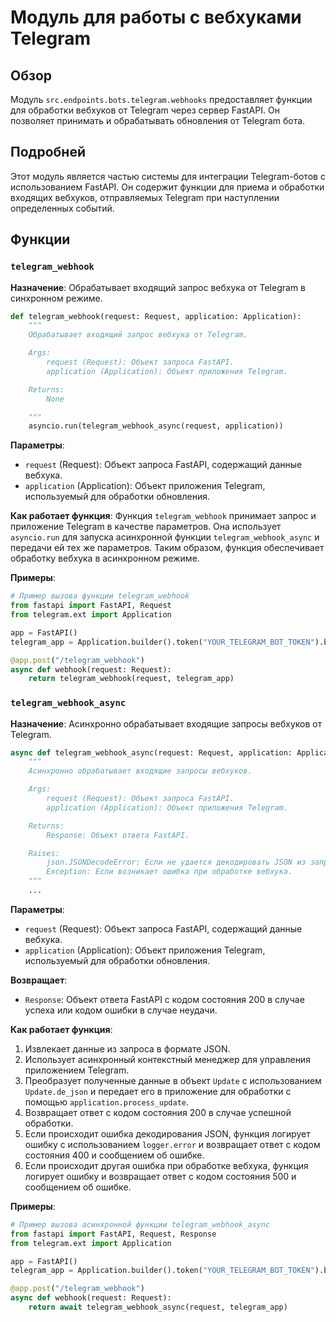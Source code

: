 # Модуль для работы с вебхуками Telegram

## Обзор

Модуль `src.endpoints.bots.telegram.webhooks` предоставляет функции для обработки вебхуков от Telegram через сервер FastAPI. Он позволяет принимать и обрабатывать обновления от Telegram бота.

## Подробней

Этот модуль является частью системы для интеграции Telegram-ботов с использованием FastAPI. Он содержит функции для приема и обработки входящих вебхуков, отправляемых Telegram при наступлении определенных событий.

## Функции

### `telegram_webhook`

**Назначение**: Обрабатывает входящий запрос вебхука от Telegram в синхронном режиме.

```python
def telegram_webhook(request: Request, application: Application):
    """
    Обрабатывает входящий запрос вебхука от Telegram.

    Args:
        request (Request): Объект запроса FastAPI.
        application (Application): Объект приложения Telegram.

    Returns:
        None

    """
    asyncio.run(telegram_webhook_async(request, application))
```

**Параметры**:
- `request` (Request): Объект запроса FastAPI, содержащий данные вебхука.
- `application` (Application): Объект приложения Telegram, используемый для обработки обновления.

**Как работает функция**:
Функция `telegram_webhook` принимает запрос и приложение Telegram в качестве параметров. Она использует `asyncio.run` для запуска асинхронной функции `telegram_webhook_async` и передачи ей тех же параметров. Таким образом, функция обеспечивает обработку вебхука в асинхронном режиме.

**Примеры**:

```python
# Пример вызова функции telegram_webhook
from fastapi import FastAPI, Request
from telegram.ext import Application

app = FastAPI()
telegram_app = Application.builder().token("YOUR_TELEGRAM_BOT_TOKEN").build()

@app.post("/telegram_webhook")
async def webhook(request: Request):
    return telegram_webhook(request, telegram_app)
```

### `telegram_webhook_async`

**Назначение**: Асинхронно обрабатывает входящие запросы вебхуков от Telegram.

```python
async def telegram_webhook_async(request: Request, application: Application):
    """
    Асинхронно обрабатывает входящие запросы вебхуков.

    Args:
        request (Request): Объект запроса FastAPI.
        application (Application): Объект приложения Telegram.

    Returns:
        Response: Объект ответа FastAPI.

    Raises:
        json.JSONDecodeError: Если не удается декодировать JSON из запроса.
        Exception: Если возникает ошибка при обработке вебхука.
    """
    ...
```

**Параметры**:
- `request` (Request): Объект запроса FastAPI, содержащий данные вебхука.
- `application` (Application): Объект приложения Telegram, используемый для обработки обновления.

**Возвращает**:
- `Response`: Объект ответа FastAPI с кодом состояния 200 в случае успеха или кодом ошибки в случае неудачи.

**Как работает функция**:

1.  Извлекает данные из запроса в формате JSON.
2.  Использует асинхронный контекстный менеджер для управления приложением Telegram.
3.  Преобразует полученные данные в объект `Update` с использованием `Update.de_json` и передает его в приложение для обработки с помощью `application.process_update`.
4.  Возвращает ответ с кодом состояния 200 в случае успешной обработки.
5.  Если происходит ошибка декодирования JSON, функция логирует ошибку с использованием `logger.error` и возвращает ответ с кодом состояния 400 и сообщением об ошибке.
6.  Если происходит другая ошибка при обработке вебхука, функция логирует ошибку и возвращает ответ с кодом состояния 500 и сообщением об ошибке.

**Примеры**:

```python
# Пример вызова асинхронной функции telegram_webhook_async
from fastapi import FastAPI, Request, Response
from telegram.ext import Application

app = FastAPI()
telegram_app = Application.builder().token("YOUR_TELEGRAM_BOT_TOKEN").build()

@app.post("/telegram_webhook")
async def webhook(request: Request):
    return await telegram_webhook_async(request, telegram_app)